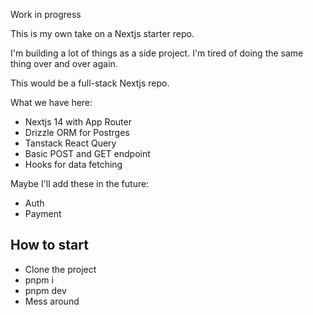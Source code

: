 Work in progress

This is my own take on a Nextjs starter repo.

I'm building a lot of things as a side project. I'm tired of doing the same thing over and over again.

This would be a full-stack Nextjs repo.

What we have here:

- Nextjs 14 with App Router
- Drizzle ORM for Postrges
- Tanstack React Query
- Basic POST and GET endpoint
- Hooks for data fetching

Maybe I'll add these in the future:

- Auth
- Payment

## How to start

- Clone the project
- pnpm i
- pnpm dev
- Mess around
